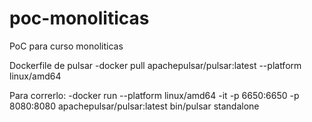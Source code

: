 # poc-monoliticas
PoC para curso monoliticas


Dockerfile de pulsar
-docker pull apachepulsar/pulsar:latest --platform linux/amd64

Para correrlo:
-docker run --platform linux/amd64 -it -p 6650:6650 -p 8080:8080 apachepulsar/pulsar:latest bin/pulsar standalone 
